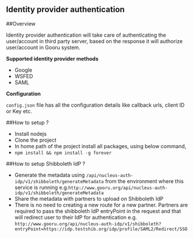 Identity provider authentication
--------------------------------

##Overview

   Identity provider authentication will take care of authenticating the user/account in  third party server, based on the response it will authorize user/account in Gooru system.

**Supported identity provider methods**
   
   - Google
   - WSFED
   - SAML

**Configuration**
   
   ```config.json``` file has  all the configuration details like callback urls, client ID or Key etc.

##How to setup ?
   
   - Install  nodejs
   - Clone the project
   - In home path of the project install all packages, using below command,
   - ```npm install && npm install -g forever```

##How to setup Shibboleth IdP ?

   - Generate the metadata using ```/api/nucleus-auth-idp/v1/shibboleth/generateMetadata``` from the environment 
     where this service is running e.g.```http://www.gooru.org/api/nucleus-auth-idp/v1/shibboleth/generateMetadata```
   - Share the metadata with partners to upload on Shibboleth IdP
   - There is no need to creating a new route for a new partner. Partners are required to pass the shibboleth IdP 
     entryPoint in the request and that will redirect user to their IdP for authentication
     e.g. ```http://www.gooru.org/api/nucleus-auth-idp/v1/shibboleth?entryPoint=https://idp.testshib.org/idp/profile/SAML2/Redirect/SSO```




